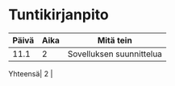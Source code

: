 
# Tuntikirjanpito

Päivä   |Aika| Mitä tein
--------|----|-----------
11.1   |  2 | Sovelluksen suunnittelua

Yhteensä| 2 |
